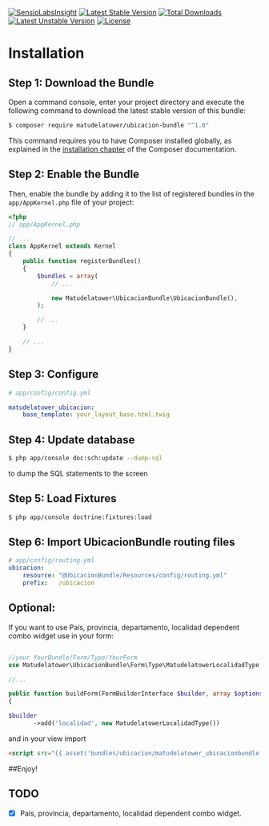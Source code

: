 [![SensioLabsInsight](https://insight.sensiolabs.com/projects/bed70b5b-89fc-487b-bc8a-b48f0bdb079f/mini.png)](https://insight.sensiolabs.com/projects/bed70b5b-89fc-487b-bc8a-b48f0bdb079f)
[![Latest Stable Version](https://poser.pugx.org/matudelatower/ubicacion-bundle/v/stable)](https://packagist.org/packages/matudelatower/ubicacion-bundle)
[![Total Downloads](https://poser.pugx.org/matudelatower/ubicacion-bundle/downloads)](https://packagist.org/packages/matudelatower/ubicacion-bundle)
[![Latest Unstable Version](https://poser.pugx.org/matudelatower/ubicacion-bundle/v/unstable)](https://packagist.org/packages/matudelatower/ubicacion-bundle)
[![License](https://poser.pugx.org/matudelatower/ubicacion-bundle/license)](https://packagist.org/packages/matudelatower/ubicacion-bundle)

Installation
============

Step 1: Download the Bundle
---------------------------

Open a command console, enter your project directory and execute the
following command to download the latest stable version of this bundle:

```bash
$ composer require matudelatower/ubicacion-bundle "^1.0"
```

This command requires you to have Composer installed globally, as explained
in the [installation chapter](https://getcomposer.org/doc/00-intro.md)
of the Composer documentation.

Step 2: Enable the Bundle
-------------------------

Then, enable the bundle by adding it to the list of registered bundles
in the `app/AppKernel.php` file of your project:

```php
<?php
// app/AppKernel.php

// ...
class AppKernel extends Kernel
{
    public function registerBundles()
    {
        $bundles = array(
            // ...

            new Matudelatower\UbicacionBundle\UbicacionBundle(),
        );

        // ...
    }

    // ...
}
```
Step 3: Configure
-------------------------
```yml
# app/config/config.yml

matudelatower_ubicacion:
    base_template: your_layout_base.html.twig
```

Step 4: Update database
-------------------------

```bash
$ php app/console doc:sch:update --dump-sql
```

to dump the SQL statements to the screen


Step 5: Load Fixtures
-------------------------

```bash
$ php app/console doctrine:fixtures:load
```

Step 6: Import UbicacionBundle routing files
-------------------------

```yml
# app/config/routing.yml
ubicacion:
    resource: "@UbicacionBundle/Resources/config/routing.yml"
    prefix:   /ubicacion
```

Optional:
-------------------------

If you want to use País, provincia, departamento, localidad dependent combo widget use in your form:

```php

//your YourBundle/Form/Type/YourForm
use Matudelatower\UbicacionBundle\Form\Type\MatudelatowerLocalidadType;

//...

public function buildForm(FormBuilderInterface $builder, array $options)
{

$builder
       ->add('localidad', new MatudelatowerLocalidadType())

```

and in your view import

```html
<script src="{{ asset('bundles/ubicacion/matudelatower_ubicacionbundle.js') }}"></script>
```

##Enjoy!

## TODO

- [x] País, provincia, departamento, localidad dependent combo widget.
